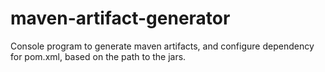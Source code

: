 # maven-artifact-generator
 Console program to generate maven artifacts, and configure dependency for pom.xml, based on the path to the jars.
